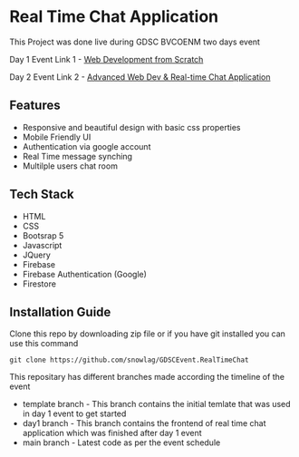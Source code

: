 # Real Time Chat Application
This Project was done live during GDSC BVCOENM two days event 

Day 1 Event Link 1 - [Web Development from Scratch](https://gdsc.community.dev/events/details/developer-student-clubs-bharati-vidyapeeth-college-of-engineering-navi-mumbai-presents-web-development-from-scratch/)

Day 2 Event Link 2 - [Advanced Web Dev & Real-time Chat Application](https://gdsc.community.dev/events/details/developer-student-clubs-bharati-vidyapeeth-college-of-engineering-navi-mumbai-presents-advanced-web-dev-real-time-chat-application/)

## Features
* Responsive and beautiful design with basic css properties
* Mobile Friendly UI
* Authentication via google account
* Real Time message synching
* Multilple users chat room

## Tech Stack
* HTML
* CSS 
* Bootsrap 5
* Javascript
* JQuery
* Firebase
* Firebase Authentication (Google)
* Firestore

## Installation Guide

Clone this repo by  downloading zip file or if you have git installed you can use this command

```
git clone https://github.com/snowlag/GDSCEvent.RealTimeChat

```

This repositary has different branches made according the timeline of the event

* template branch - This branch contains the initial temlate that was used in day 1 event to get started
* day1 branch - This branch contains the frontend of real time chat application which was finished after day 1 event
* main branch - Latest code as per the event schedule


